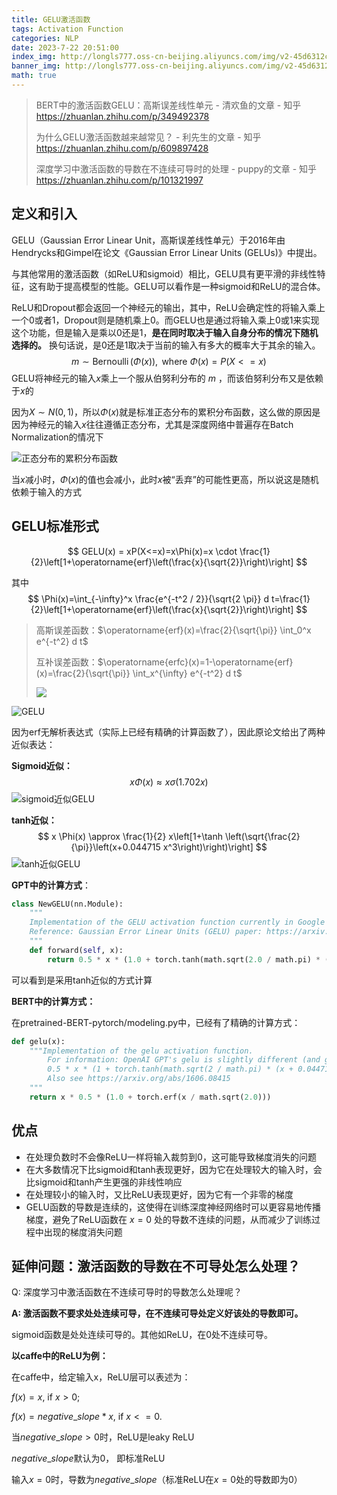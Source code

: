 ```yaml
---
title: GELU激活函数
tags: Activation Function
categories: NLP
date: 2023-7-22 20:51:00
index_img: http://longls777.oss-cn-beijing.aliyuncs.com/img/v2-45d6312c444b7548558132cea30e3808_720w.webp
banner_img: http://longls777.oss-cn-beijing.aliyuncs.com/img/v2-45d6312c444b7548558132cea30e3808_720w.webp
math: true
---
```


> BERT中的激活函数GELU：高斯误差线性单元 - 清欢鱼的文章 - 知乎 https://zhuanlan.zhihu.com/p/349492378
>
> 为什么GELU激活函数越来越常见？ - 利先生的文章 - 知乎 https://zhuanlan.zhihu.com/p/609897428
>
> 深度学习中激活函数的导数在不连续可导时的处理 - puppy的文章 - 知乎 https://zhuanlan.zhihu.com/p/101321997

## 定义和引入

GELU（Gaussian Error Linear Unit，高斯误差线性单元）于2016年由Hendrycks和Gimpel在论文《Gaussian Error Linear Units (GELUs)》中提出。

与其他常用的激活函数（如ReLU和sigmoid）相比，GELU具有更平滑的非线性特征，这有助于提高模型的性能。GELU可以看作是一种sigmoid和ReLU的混合体。



ReLU和Dropout都会返回一个神经元的输出，其中，ReLU会确定性的将输入乘上一个0或者1，Dropout则是随机乘上0。而GELU也是通过将输入乘上0或1来实现这个功能，但是输入是乘以0还是1，**是在同时取决于输入自身分布的情况下随机选择的。** 换句话说，是0还是1取决于当前的输入有多大的概率大于其余的输入。
$$
m \sim \operatorname{Bernoulli}(\Phi(x)), \text { where } \Phi(x)=P(X<=x)
$$
GELU将神经元的输入$x$乘上一个服从伯努利分布的 $m$ ，而该伯努利分布又是依赖于$x$的

因为$X \sim N(0,1)$，所以$\Phi(x)$就是标准正态分布的累积分布函数，这么做的原因是因为神经元的输入$x$往往遵循正态分布，尤其是深度网络中普遍存在Batch Normalization的情况下

![正态分布的累积分布函数](http://longls777.oss-cn-beijing.aliyuncs.com/img/v2-53dabc61fef4c916739a83893837af37_720w.webp)

当$x$减小时，$\Phi(x)$的值也会减小，此时$x$被“丢弃”的可能性更高，所以说这是随机依赖于输入的方式



## GELU标准形式

$$
GELU(x) = xP(X<=x)=x\Phi(x)=x \cdot \frac{1}{2}\left[1+\operatorname{erf}\left(\frac{x}{\sqrt{2}}\right)\right]
$$

其中
$$
\Phi(x)=\int_{-\infty}^x \frac{e^{-t^2 / 2}}{\sqrt{2 \pi}} d t=\frac{1}{2}\left[1+\operatorname{erf}\left(\frac{x}{\sqrt{2}}\right)\right]
$$

> 高斯误差函数：$\operatorname{erf}(x)=\frac{2}{\sqrt{\pi}} \int_0^x e^{-t^2} d t$
>
> 互补误差函数：$\operatorname{erfc}(x)=1-\operatorname{erf}(x)=\frac{2}{\sqrt{\pi}} \int_x^{\infty} e^{-t^2} d t$
>
> ![](http://longls777.oss-cn-beijing.aliyuncs.com/img/1015018-20210910114414069-356400172.png)

![GELU](http://longls777.oss-cn-beijing.aliyuncs.com/img/v2-45d6312c444b7548558132cea30e3808_720w.webp)

因为erf无解析表达式（实际上已经有精确的计算函数了），因此原论文给出了两种近似表达：

**Sigmoid近似：**
$$
x \Phi(x) \approx x \sigma(1.702 x)
$$
![sigmoid近似GELU](http://longls777.oss-cn-beijing.aliyuncs.com/img/v2-9df2f1afc405f0d4fc4c025f4dd348a8_720w.webp)

**tanh近似：**
$$
x \Phi(x) \approx \frac{1}{2} x\left[1+\tanh \left(\sqrt{\frac{2}{\pi}}\left(x+0.044715 x^3\right)\right)\right]
$$
![tanh近似GELU](http://longls777.oss-cn-beijing.aliyuncs.com/img/v2-8e88381d6426a69149c342de1eebbb3e_720w.webp)



**GPT中的计算方式**：

```python
class NewGELU(nn.Module):
    """
    Implementation of the GELU activation function currently in Google BERT repo (identical to OpenAI GPT).
    Reference: Gaussian Error Linear Units (GELU) paper: https://arxiv.org/abs/1606.08415
    """
    def forward(self, x):
        return 0.5 * x * (1.0 + torch.tanh(math.sqrt(2.0 / math.pi) * (x + 0.044715 * torch.pow(x, 3.0))))

```

可以看到是采用tanh近似的方式计算



**BERT中的计算方式：**

在pretrained-BERT-pytorch/modeling.py中，已经有了精确的计算方式：

```python
def gelu(x):
    """Implementation of the gelu activation function.
        For information: OpenAI GPT's gelu is slightly different (and gives slightly different results):
        0.5 * x * (1 + torch.tanh(math.sqrt(2 / math.pi) * (x + 0.044715 * torch.pow(x, 3))))
        Also see https://arxiv.org/abs/1606.08415
    """
    return x * 0.5 * (1.0 + torch.erf(x / math.sqrt(2.0)))
```



## 优点

- 在处理负数时不会像ReLU一样将输入裁剪到0，这可能导致梯度消失的问题
- 在大多数情况下比sigmoid和tanh表现更好，因为它在处理较大的输入时，会比sigmoid和tanh产生更强的非线性响应
- 在处理较小的输入时，又比ReLU表现更好，因为它有一个非零的梯度
- GELU函数的导数是连续的，这使得在训练深度神经网络时可以更容易地传播梯度，避免了ReLU函数在 $x=0$ 处的导数不连续的问题，从而减少了训练过程中出现的梯度消失问题



## 延伸问题：激活函数的导数在不可导处怎么处理？

Q: 深度学习中激活函数在不连续可导时的导数怎么处理呢？

**A: 激活函数不要求处处连续可导，在不连续可导处定义好该处的导数即可。**

sigmoid函数是处处连续可导的。其他如ReLU，在0处不连续可导。

**以caffe中的ReLU为例：**

在caffe中，给定输入x，ReLU层可以表述为：

$f(x) = x$, if $x>0$;

$f(x) = negative\_slope * x$, if $x <=0$.

当$negative\_slope>0$时，ReLU是leaky ReLU

$negative\_slope$默认为0， 即标准ReLU

输入$x=0$时，导数为$negative\_slope$（标准ReLU在$x=0$处的导数即为0）